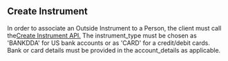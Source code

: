## Create Instrument

In order to associate an Outside Instrument to a Person, the client must call the[Create Instrument API.](https://devdocs.qolopay.com/openapi/qoloreference/operation/CreateInstrument) The instrument\_type must be chosen as &#39;BANKDDA&#39; for US bank accounts or as &#39;CARD&#39; for a credit/debit cards. Bank or card details must be provided in the account\_details as applicable.


